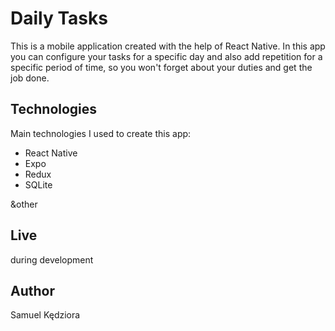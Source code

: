# Daily Tasks
This is a mobile application created with the help of React Native. 
In this app you can configure your tasks for a specific day and also add repetition for a specific period of time, so you won't forget about your duties and get the job done.
	
## Technologies
Main technologies I used to create this app:
* React Native
* Expo
* Redux
* SQLite

&other
	
## Live
during development

## Author
Samuel Kędziora
